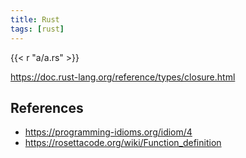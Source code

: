 ```yaml
---
title: Rust
tags: [rust]
---
```


{{< r "a/a.rs" >}}

<https://doc.rust-lang.org/reference/types/closure.html>

## References

- <https://programming-idioms.org/idiom/4>
- <https://rosettacode.org/wiki/Function_definition>
